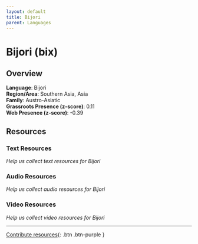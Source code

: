 ```yaml
---
layout: default
title: Bijori
parent: Languages
---
```


# Bijori (bix)

## Overview

**Language**: Bijori  
**Region/Area**: Southern Asia, Asia  
**Family**: Austro-Asiatic  
**Grassroots Presence (z-score)**: 0.11  
**Web Presence (z-score)**: -0.39  

## Resources

### Text Resources
*Help us collect text resources for Bijori*

### Audio Resources
*Help us collect audio resources for Bijori*

### Video Resources
*Help us collect video resources for Bijori*

---

[Contribute resources](https://forms.office.com/e/1SfLJx3u1r){: .btn .btn-purple }
